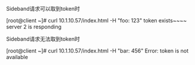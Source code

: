 Sideband请求可以取到token时

[root@client ~]# curl 10.1.10.57/index.html -H "foo: 123"
token exists~~~~ server 2 is responding

Sideband请求无法取到token时

[root@client ~]# curl 10.1.10.57/index.html -H "bar: 456"
Error: token is not available

